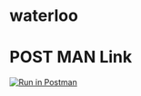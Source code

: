 # waterloo
# POST MAN Link

[![Run in Postman](https://run.pstmn.io/button.svg)](https://app.getpostman.com/run-collection/730cd441aa7880abb18c?action=collection%2Fimport)
